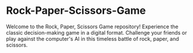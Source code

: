 # Rock-Paper-Scissors-Game
Welcome to the Rock, Paper, Scissors Game repository! Experience the classic decision-making game in a digital format. Challenge your friends or play against the computer's AI in this timeless battle of rock, paper, and scissors.

